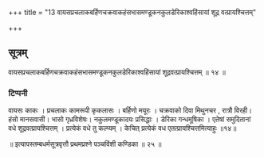 +++
title = "13 वायसप्रचलाकबर्हिणचक्रवाकहंसभासमण्डूकनकुलडेरिकाश्वहिंसायां शूद्र वत्प्रायश्चित्तम्"

+++

## सूत्रम्
वायसप्रचलाकबर्हिणचक्रवाकहंसभासमण्डूकनकुलडेरिकाश्वहिंसायां शूद्रवत्प्रायश्चित्तम् ॥ १४ ॥  
### टिप्पनी
वायसः काकः । प्रचलाकः कामरूपी कृकलासः । बर्हिणो मयूरः । चक्रवाको दिवा मिथुनचर , रात्रौ विरही। हंसो मानसवासी। भासो गृध्रविशेषः। नकुलमण्डूकादयः प्रसिद्धाः । डेरिका गन्धमूषिका । एतेषां समुदितानां वधे शूद्रवत्प्रायश्चित्तम् । प्रत्येकं वधे तु कल्प्यम् । केचित् प्रत्येकं वध एतत्प्रायश्चित्तमित्याहुः ॥१४॥   


॥ इत्यापस्तम्बधर्मसूत्रवृत्तौ प्रथमप्रश्ने पञ्चविंशी कण्डिका ॥ २५ ॥
